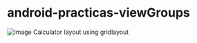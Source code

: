 # android-practicas-viewGroups
![image](https://github.com/jcarlos-torres/android-practicas-viewGroups/assets/122672127/34e60710-52a3-4a9f-b5db-2127080b04df)
Calculator layout using gridlayout
